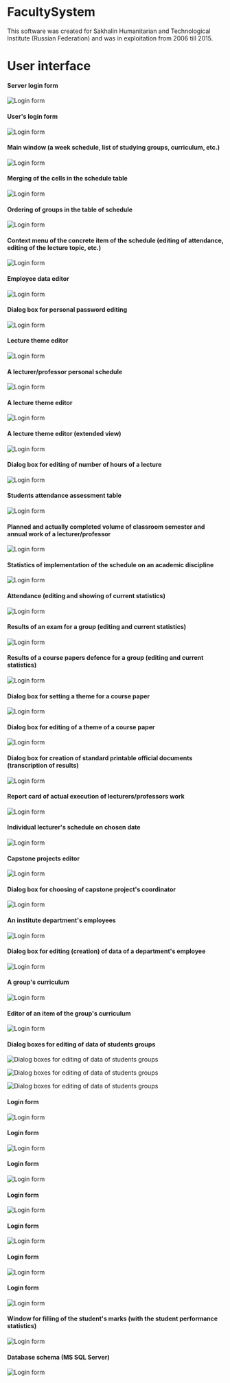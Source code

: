 # FacultySystem
This software was created for Sakhalin Humanitarian and Technological Institute (Russian Federation) and was in exploitation from 2006 till 2015.

# User interface
#### Server login form
![Login form](https://github.com/PavelSobolev/FacultySystem/blob/master/%D0%A4%D0%B0%D0%BA%D1%83%D0%BB%D1%8C%D1%82%D0%B5%D1%82/(1).png)

#### User's login form
![Login form](https://github.com/PavelSobolev/FacultySystem/blob/master/%D0%A4%D0%B0%D0%BA%D1%83%D0%BB%D1%8C%D1%82%D0%B5%D1%82/(2).png)

#### Main window (a week schedule, list of studying groups, curriculum, etc.)
![Login form](https://github.com/PavelSobolev/FacultySystem/blob/master/%D0%A4%D0%B0%D0%BA%D1%83%D0%BB%D1%8C%D1%82%D0%B5%D1%82/(3).png)

#### Merging of the cells in the schedule table
![Login form](https://github.com/PavelSobolev/FacultySystem/blob/master/%D0%A4%D0%B0%D0%BA%D1%83%D0%BB%D1%8C%D1%82%D0%B5%D1%82/(4).png)

#### Ordering of groups in the table of schedule
![Login form](https://github.com/PavelSobolev/FacultySystem/blob/master/%D0%A4%D0%B0%D0%BA%D1%83%D0%BB%D1%8C%D1%82%D0%B5%D1%82/(5).png)

#### Context menu of the concrete item of the schedule (editing of attendance, editing of the lecture topic, etc.)
![Login form](https://github.com/PavelSobolev/FacultySystem/blob/master/%D0%A4%D0%B0%D0%BA%D1%83%D0%BB%D1%8C%D1%82%D0%B5%D1%82/(6).png)

#### Employee data editor
![Login form](https://github.com/PavelSobolev/FacultySystem/blob/master/%D0%A4%D0%B0%D0%BA%D1%83%D0%BB%D1%8C%D1%82%D0%B5%D1%82/(7).png)

#### Dialog box for personal password editing
![Login form](https://github.com/PavelSobolev/FacultySystem/blob/master/%D0%A4%D0%B0%D0%BA%D1%83%D0%BB%D1%8C%D1%82%D0%B5%D1%82/(8).png)

#### Lecture theme editor
![Login form](https://github.com/PavelSobolev/FacultySystem/blob/master/%D0%A4%D0%B0%D0%BA%D1%83%D0%BB%D1%8C%D1%82%D0%B5%D1%82/(9).png)

#### A lecturer/professor personal schedule
![Login form](https://github.com/PavelSobolev/FacultySystem/blob/master/%D0%A4%D0%B0%D0%BA%D1%83%D0%BB%D1%8C%D1%82%D0%B5%D1%82/(10).png)

#### A lecture theme editor
![Login form](https://github.com/PavelSobolev/FacultySystem/blob/master/%D0%A4%D0%B0%D0%BA%D1%83%D0%BB%D1%8C%D1%82%D0%B5%D1%82/(11).png)

#### A lecture theme editor (extended view)
![Login form](https://github.com/PavelSobolev/FacultySystem/blob/master/%D0%A4%D0%B0%D0%BA%D1%83%D0%BB%D1%8C%D1%82%D0%B5%D1%82/(12).png)

#### Dialog box for editing of number of hours of a lecture  
![Login form](https://github.com/PavelSobolev/FacultySystem/blob/master/%D0%A4%D0%B0%D0%BA%D1%83%D0%BB%D1%8C%D1%82%D0%B5%D1%82/(13).png)

#### Students attendance assessment table
![Login form](https://github.com/PavelSobolev/FacultySystem/blob/master/%D0%A4%D0%B0%D0%BA%D1%83%D0%BB%D1%8C%D1%82%D0%B5%D1%82/(14).png)

#### Planned and actually completed volume of classroom semester and annual work of a lecturer/professor
![Login form](https://github.com/PavelSobolev/FacultySystem/blob/master/%D0%A4%D0%B0%D0%BA%D1%83%D0%BB%D1%8C%D1%82%D0%B5%D1%82/(15).png)

#### Statistics of implementation of the schedule on an academic discipline 
![Login form](https://github.com/PavelSobolev/FacultySystem/blob/master/%D0%A4%D0%B0%D0%BA%D1%83%D0%BB%D1%8C%D1%82%D0%B5%D1%82/(16).png)

#### Attendance (editing and showing of current statistics) 
![Login form](https://github.com/PavelSobolev/FacultySystem/blob/master/%D0%A4%D0%B0%D0%BA%D1%83%D0%BB%D1%8C%D1%82%D0%B5%D1%82/(17).png)

#### Results of an exam for a group (editing and current statistics)
![Login form](https://github.com/PavelSobolev/FacultySystem/blob/master/%D0%A4%D0%B0%D0%BA%D1%83%D0%BB%D1%8C%D1%82%D0%B5%D1%82/(18).png)

#### Results of a course papers defence for a group (editing and current statistics)
![Login form](https://github.com/PavelSobolev/FacultySystem/blob/master/%D0%A4%D0%B0%D0%BA%D1%83%D0%BB%D1%8C%D1%82%D0%B5%D1%82/(19).png)

#### Dialog box for setting a theme for a course paper
![Login form](https://github.com/PavelSobolev/FacultySystem/blob/master/%D0%A4%D0%B0%D0%BA%D1%83%D0%BB%D1%8C%D1%82%D0%B5%D1%82/(20).png)

#### Dialog box for editing of a theme of a course paper
![Login form](https://github.com/PavelSobolev/FacultySystem/blob/master/%D0%A4%D0%B0%D0%BA%D1%83%D0%BB%D1%8C%D1%82%D0%B5%D1%82/(21).png)

#### Dialog box for creation of standard printable official documents (transcription of results)
![Login form](https://github.com/PavelSobolev/FacultySystem/blob/master/%D0%A4%D0%B0%D0%BA%D1%83%D0%BB%D1%8C%D1%82%D0%B5%D1%82/(22).png)

#### Report card of actual execution of lecturers/professors work
![Login form](https://github.com/PavelSobolev/FacultySystem/blob/master/%D0%A4%D0%B0%D0%BA%D1%83%D0%BB%D1%8C%D1%82%D0%B5%D1%82/(23).png)

#### Individual lecturer's schedule on chosen date
![Login form](https://github.com/PavelSobolev/FacultySystem/blob/master/%D0%A4%D0%B0%D0%BA%D1%83%D0%BB%D1%8C%D1%82%D0%B5%D1%82/(24).png)

#### Capstone projects editor
![Login form](https://github.com/PavelSobolev/FacultySystem/blob/master/%D0%A4%D0%B0%D0%BA%D1%83%D0%BB%D1%8C%D1%82%D0%B5%D1%82/(27).png)

#### Dialog box for choosing of capstone project's coordinator 
![Login form](https://github.com/PavelSobolev/FacultySystem/blob/master/%D0%A4%D0%B0%D0%BA%D1%83%D0%BB%D1%8C%D1%82%D0%B5%D1%82/(28).png)

#### An institute department's employees
![Login form](https://github.com/PavelSobolev/FacultySystem/blob/master/%D0%A4%D0%B0%D0%BA%D1%83%D0%BB%D1%8C%D1%82%D0%B5%D1%82/(29).png)

#### Dialog box for editing (creation) of data of a department's employee
![Login form](https://github.com/PavelSobolev/FacultySystem/blob/master/%D0%A4%D0%B0%D0%BA%D1%83%D0%BB%D1%8C%D1%82%D0%B5%D1%82/(30).png)

#### A group's curriculum 
![Login form](https://github.com/PavelSobolev/FacultySystem/blob/master/%D0%A4%D0%B0%D0%BA%D1%83%D0%BB%D1%8C%D1%82%D0%B5%D1%82/(31).png)

#### Editor of an item of the group's curriculum
![Login form](https://github.com/PavelSobolev/FacultySystem/blob/master/%D0%A4%D0%B0%D0%BA%D1%83%D0%BB%D1%8C%D1%82%D0%B5%D1%82/(32).png)

#### Dialog boxes for editing of data of students groups 
![Dialog boxes for editing of data of students groups](https://github.com/PavelSobolev/FacultySystem/blob/master/%D0%A4%D0%B0%D0%BA%D1%83%D0%BB%D1%8C%D1%82%D0%B5%D1%82/(33).png)

![Dialog boxes for editing of data of students groups](https://github.com/PavelSobolev/FacultySystem/blob/master/%D0%A4%D0%B0%D0%BA%D1%83%D0%BB%D1%8C%D1%82%D0%B5%D1%82/(34).png)

![Dialog boxes for editing of data of students groups](https://github.com/PavelSobolev/FacultySystem/blob/master/%D0%A4%D0%B0%D0%BA%D1%83%D0%BB%D1%8C%D1%82%D0%B5%D1%82/(35).png)

#### Login form
![Login form](https://github.com/PavelSobolev/FacultySystem/blob/master/%D0%A4%D0%B0%D0%BA%D1%83%D0%BB%D1%8C%D1%82%D0%B5%D1%82/(36).png)

#### Login form
![Login form](https://github.com/PavelSobolev/FacultySystem/blob/master/%D0%A4%D0%B0%D0%BA%D1%83%D0%BB%D1%8C%D1%82%D0%B5%D1%82/(37).png)

#### Login form
![Login form](https://github.com/PavelSobolev/FacultySystem/blob/master/%D0%A4%D0%B0%D0%BA%D1%83%D0%BB%D1%8C%D1%82%D0%B5%D1%82/(38).png)

#### Login form
![Login form](https://github.com/PavelSobolev/FacultySystem/blob/master/%D0%A4%D0%B0%D0%BA%D1%83%D0%BB%D1%8C%D1%82%D0%B5%D1%82/(39).png)

#### Login form
![Login form](https://github.com/PavelSobolev/FacultySystem/blob/master/%D0%A4%D0%B0%D0%BA%D1%83%D0%BB%D1%8C%D1%82%D0%B5%D1%82/(40).png)

#### Login form
![Login form](https://github.com/PavelSobolev/FacultySystem/blob/master/%D0%A4%D0%B0%D0%BA%D1%83%D0%BB%D1%8C%D1%82%D0%B5%D1%82/(41).png)

#### Login form
![Login form](https://github.com/PavelSobolev/FacultySystem/blob/master/%D0%A4%D0%B0%D0%BA%D1%83%D0%BB%D1%8C%D1%82%D0%B5%D1%82/(42).png)

#### Window for filling of  the student's marks (with the student performance statistics)
![Login form](https://github.com/PavelSobolev/FacultySystem/blob/master/%D0%A4%D0%B0%D0%BA%D1%83%D0%BB%D1%8C%D1%82%D0%B5%D1%82/(43).png)

#### Database schema (MS SQL Server)
![Login form](https://github.com/PavelSobolev/FacultySystem/blob/master/%D0%A4%D0%B0%D0%BA%D1%83%D0%BB%D1%8C%D1%82%D0%B5%D1%82/(44).png)
